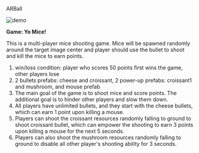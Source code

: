 ARBall

![demo](img/arball.gif)

**Game: Yo Mice!**

This is a multi-player mice shooting game. Mice will be spawned randomly around the target image center and player should use the bullet to shoot and kill the mice to earn points.

1. win/loss condition: player who scores 50 points first wins the game, other players lose
2. 2 bullets prefabs: cheese and croissant, 2 power-up prefabs: croissant1 and mushroom, and mouse prefab
3. The main goal of the game is to shoot mice and score points. The additional goal is to hinder other players and slow them down.
4. All players have unlimited bullets, and they start with the cheese bullets, which can earn 1 point upon killing a mouse.
5. Players can shoot the croissant resources randomly falling to ground to shoot croissant bullet, which can empower the shooting to earn 3 points upon killing a mouse for the next 5 seconds.
6. Players can also shoot the mushroom resources randomly falling to ground to disable all other player's shooting ability for 3 seconds.
